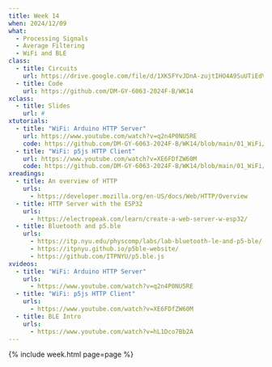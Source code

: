 ```yaml
---
title: Week 14
when: 2024/12/09
what:
  - Processing Signals
  - Average Filtering
  - WiFi and BLE
class:
  - title: Circuits
    url: https://drive.google.com/file/d/1XK5FYvJDnA-zujtIHO4A9SuUTiEdV9Ih/
  - title: Code
    url: https://github.com/DM-GY-6063-2024F-B/WK14
xclass:
  - title: Slides
    url: #
xtutorials:
  - title: "WiFi: Arduino HTTP Server"
    url: https://www.youtube.com/watch?v=q2n4P0NU5RE
    code: https://github.com/DM-GY-6063-2024F-B/WK14/blob/main/01_WiFi/01_WiFi.ino
  - title: "WiFi: p5js HTTP Client"
    url: https://www.youtube.com/watch?v=XE6FDfZW60M
    code: https://github.com/DM-GY-6063-2024F-B/WK14/blob/main/01_WiFi/sketch.js
xreadings:
  - title: An overview of HTTP
    urls:
      - https://developer.mozilla.org/en-US/docs/Web/HTTP/Overview
  - title: HTTP Server with the ESP32
    urls:
      - https://electropeak.com/learn/create-a-web-server-w-esp32/
  - title: Bluetooth and p5.ble
    urls:
      - https://itp.nyu.edu/physcomp/labs/lab-bluetooth-le-and-p5-ble/
      - https://itpnyu.github.io/p5ble-website/
      - https://github.com/ITPNYU/p5.ble.js
xvideos:
  - title: "WiFi: Arduino HTTP Server"
    urls:
      - https://www.youtube.com/watch?v=q2n4P0NU5RE
  - title: "WiFi: p5js HTTP Client"
    urls:
      - https://www.youtube.com/watch?v=XE6FDfZW60M
  - title: BLE Intro
    urls:
      - https://www.youtube.com/watch?v=hL1Dco7Bb2A
---
```

{% include week.html page=page %}
